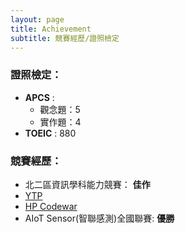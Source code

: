 ```yaml
---
layout: page
title: Achievement
subtitle: 競賽經歷/證照檢定
---
```


### 證照檢定：

- **APCS** :
    * 觀念題：5
    * 實作題：4
- **TOEIC** : 880


### 競賽經歷：

- 北二區資訊學科能力競賽： **佳作**
- [YTP](https://www.tw-ytp.com/)
- [HP Codewar](https://www.hpcodewars.com.tw/)
- AIoT Sensor(智聯感測)全國聯賽: **優勝**

